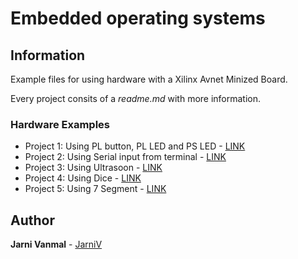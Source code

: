 # Embedded operating systems

## Information
Example files for using hardware with a Xilinx Avnet Minized Board.

Every project consits of a _readme.md_ with more information. 

### Hardware Examples

* Project 1: Using PL button, PL LED and PS LED - [LINK](https://github.com/JarniV/EOS/tree/master/Project1) 
* Project 2: Using Serial input from terminal - [LINK](https://github.com/JarniV/EOS/tree/master/Project2) 
* Project 3: Using Ultrasoon - [LINK](https://github.com/JarniV/EOS/tree/master/Project3) 
* Project 4: Using Dice - [LINK](https://github.com/JarniV/EOS/tree/master/Project4) 
* Project 5: Using 7 Segment - [LINK](https://github.com/JarniV/EOS/tree/master/Project5) 

## Author

**Jarni Vanmal** - [JarniV](https://github.com/JarniV)

